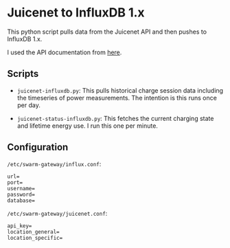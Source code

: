 Juicenet to InfluxDB 1.x
========================

This python script pulls data from the Juicenet API and then pushes to InfluxDB
1.x.

I used the API documentation from
[here](https://github.com/jesserockz/python-juicenet/blob/master/JuiceNet%20API_client_12_11_2017.docx.pdf).

Scripts
-------

- `juicenet-influxdb.py`: This pulls historical charge session data including
  the timeseries of power measurements. The intention is this runs once per day.

- `juicenet-status-influxdb.py`: This fetches the current charging state and
  lifetime energy use. I run this one per minute.

Configuration
-------------

`/etc/swarm-gateway/influx.conf`:

```
url=
port=
username=
password=
database=
```

`/etc/swarm-gateway/juicenet.conf`:

```
api_key=
location_general=
location_specific=
```

